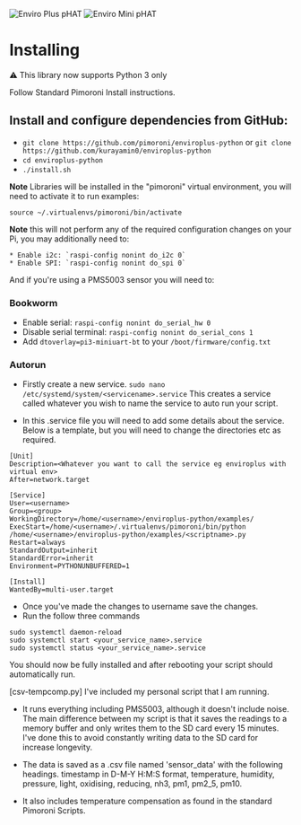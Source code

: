 ![Enviro Plus pHAT](https://raw.githubusercontent.com/pimoroni/enviroplus-python/main/Enviro-Plus-pHAT.jpg)
![Enviro Mini pHAT](https://raw.githubusercontent.com/pimoroni/enviroplus-python/main/Enviro-mini-pHAT.jpg)

# Installing
:warning: This library now supports Python 3 only

Follow Standard Pimoroni Install instructions.

## Install and configure dependencies from GitHub:

* `git clone https://github.com/pimoroni/enviroplus-python` or `git clone https://github.com/kurayamin0/enviroplus-python`
* `cd enviroplus-python`
* `./install.sh`

**Note** Libraries will be installed in the "pimoroni" virtual environment, you will need to activate it to run examples:

```
source ~/.virtualenvs/pimoroni/bin/activate
```

**Note** this will not perform any of the required configuration changes on your Pi, you may additionally need to:
```
* Enable i2c: `raspi-config nonint do_i2c 0`
* Enable SPI: `raspi-config nonint do_spi 0`
```

And if you're using a PMS5003 sensor you will need to:

### Bookworm

* Enable serial: `raspi-config nonint do_serial_hw 0`
* Disable serial terminal: `raspi-config nonint do_serial_cons 1`
* Add `dtoverlay=pi3-miniuart-bt` to your `/boot/firmware/config.txt`

### Autorun

* Firstly create a new service. `sudo nano /etc/systemd/system/<servicename>.service` This creates a service called  whatever you wish to name the service to auto run your script.

* In this .service file you will need to add some details about the service. Below is a template, but you will need to    change the directories etc as required.

```
[Unit]
Description=<Whatever you want to call the service eg enviroplus with virtual env>
After=network.target

[Service]
User=<username>
Group=<group> 
WorkingDirectory=/home/<username>/enviroplus-python/examples/
ExecStart=/home/<username>/.virtualenvs/pimoroni/bin/python /home/<username>/enviroplus-python/examples/<scriptname>.py
Restart=always
StandardOutput=inherit
StandardError=inherit
Environment=PYTHONUNBUFFERED=1

[Install]
WantedBy=multi-user.target
```

* Once you've made the changes to username save the changes.
* Run the follow three commands
```
sudo systemctl daemon-reload
sudo systemctl start <your_service_name>.service
sudo systemctl status <your_service_name>.service
```

You should now be fully installed and after rebooting your script should automatically run.

[csv-tempcomp.py]
I've included my personal script that I am running. 
* It runs everything including PMS5003, although it doesn't include noise. The main difference between my script is that it saves the readings to a memory buffer and only writes them to the SD card every 15 minutes. I've done this to avoid constantly writing data to the SD card for increase longevity.

* The data is saved as a .csv file named 'sensor_data' with the following headings.
  timestamp in D-M-Y H:M:S format, temperature, humidity, pressure, light, oxidising, reducing, nh3, pm1, pm2_5, pm10.

* It also includes temperature compensation as found in the standard Pimoroni Scripts.
